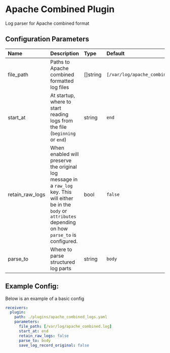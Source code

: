 # Apache Combined Plugin

Log parser for Apache combined format

## Configuration Parameters

| Name            | Description                                                                                                                                                          | Type     | Default                          | Required | Values               |
| :-------------- | :------------------------------------------------------------------------------------------------------------------------------------------------------------------- | :------- | :------------------------------- | :------- | :------------------- |
| file_path       | Paths to Apache combined formatted log files                                                                                                                         | []string | `[/var/log/apache_combined.log]` | false    |                      |
| start_at        | At startup, where to start reading logs from the file (`beginning` or `end`)                                                                                         | string   | `end`                            | false    | `beginning`, `end`   |
| retain_raw_logs | When enabled will preserve the original log message in a `raw_log` key. This will either be in the `body` or `attributes` depending on how `parse_to` is configured. | bool     | `false`                          | false    |                      |
| parse_to        | Where to parse structured log parts                                                                                                                                  | string   | `body`                           | false    | `body`, `attributes` |

## Example Config:

Below is an example of a basic config

```yaml
receivers:
  plugin:
    path: ./plugins/apache_combined_logs.yaml
    parameters:
      file_path: [/var/log/apache_combined.log]
      start_at: end
      retain_raw_logs: false
      parse_to: body
      save_log_record_original: false
```
